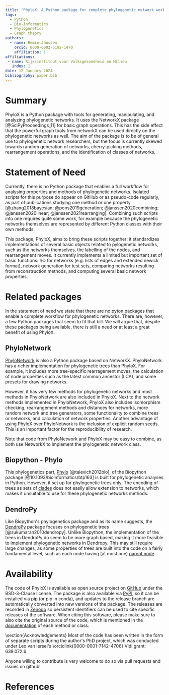 ```yaml
---
title: 'PhyloX: A Python package for complete phylogenetic network workflows'
tags:
  - Python
  - Bio-informatics
  - Phylogenetics
  - Graph theory
authors:
  - name: Remie Janssen
    orcid: 0000-0002-5192-1470
    affiliation: 1 
affiliations:
 - name: Rijksinstituut voor Volksgezondheid en Milieu
   index: 1
date: 12 January 2024
bibliography: paper.bib
---
```


# Summary

PhyloX is a Python package with tools for generating, manipulating, and analyzing phylogenetic networks. It uses the NetworkX package [@SciPyProceedings_11] for basic graph operations. This has the side effect that the powerful graph tools from networkX can be used directly on the phylogenetic networks as well. The aim of the package is to be of general use to phylogenetic network researchers, but the focus is currently skewed towards random generation of networks, cherry-picking methods, rearrangement operations, and the identification of classes of networks.

# Statement of Need
Currently, there is no Python package that enables a full workflow for analysing properties and methods of phylogenetic networks. Isolated scripts for this purpose do appear on GitHub or as pseudo-code regularly, as part of publications studying one method or one property [@zhang2018bayesian; @pons2019generation; @janssen2020combining; @janssen2020linear; @janssen2021rearranging]. Combining such scripts into one requires quite some work, for example because the phylogenetic networks themselves are represented by different Python classes with their own methods.

This package, PhyloX, aims to bring these scripts together: it standardizes implementations of several basic objects related to pylogenetic networks, such as the networks themselves, the labelling of the nodes, and rearrangement moves. It currently implements a limited but important set of basic functions: I/O for networks (e.g. lists of edges and extended newick format), network generation for test sets, comparing networks resulting from reconstruction methods, and computing several basic network properties.

# Related packages
In the statement of need we state that there are no pyton packages that enable a complete workflow for phylogenetic networks. There are, however, a few Python packages that seem to fit that bill. We will argue that, despite these packages being available, there is still a need or at least a great benefit of using PhyloX.

## PhyloNetwork
[PhyloNetwork](https://github.com/bielcardona/PhyloNetwork) is also a Python package based on NetworkX. PhyloNetwork has a richer implementation for phylogenetic trees than PhyloX. For example, it includes more tree-specific rearragement moves, the calculation of node properties such as the latest common ancestor (LCA), and some presets for drawing networks. 

However, it has very few methods for phylogenetic networks and most methods in PhyloNetwork are also included in PhyloX. Next to the network methods implemented in PhyloNetwork, PhyloX also includes isomorphism checking, rearrangement methods and distances for networks, more random network and tree generators, some functionality to combine trees or networks, and calculation of network properties. Another advantage of using PhyloX over PhyloNetwork is the inclusion of explicit random seeds. This is an important factor for the reproducibility of research.

Note that code from PhyloNetwork and PhyloX may be easy to combine, as both use NetworkX to implement the phylogenetic network class.

## Biopython - Phylo

This phylogenetics part, [Phylo](https://biopython.org/wiki/Phylo) [@talevich2012bio], of the Biopython package [@10.1093/bioinformatics/btp163] is built for phylogenetic analyses in Python. However, it set up for phylogenetic trees only. The encoding of trees as sets of [clades](https://github.com/biopython/biopython/blob/17a9a5e41bafd9a85df18d4210e9293707d9e369/Bio/Phylo/PhyloXML.py#L321) does not easily allow extension to networks, which makes it unsuitable to use for these phylogenetic networks methods.

## DendroPy
Like Biopython's phylogenetics package and as its name suggests, the [DendroPy](https://github.com/jeetsukumaran/DendroPy) package focuses on phylogenetic trees [@sukumaran2010dendropy]. Unlike Biopython, the implementation of the trees in DendroPy do seem to be more graph based, making it more feasible to implement phylogenetic networks in Dendropy. This may still require large changes, as some properties of trees are built into the code on a fairly fundamental level, such as each node having (at most one) [parent node](https://github.com/jeetsukumaran/DendroPy/blob/cc82ab774ed83831b5c5125278d88c3c614c2d8a/src/dendropy/datamodel/treemodel/_node.py#L55C14-L55C26). 

# Availability
The code of PhyloX is available as open source project on [GitHub](https://github.com/RemieJanssen/PhyloX) under the BSD-3-Clause license. The package is also available via [PyPI](https://pypi.org/project/phylox/), so it can be installed via pip (or pip in conda), and updates to the release branch are automatically converted into new versions of the package. The releases are recorded in [Zenodo](https://zenodo.org/records/10122404) so persistent identifiers can be used to cite specific releases of the software. When citing this software, please make sure to also cite the original source of the code, which is mentioned in the [documentation](https://phylox.readthedocs.io/) of each method or class.

\section{Acknowledgements}
Most of the code has been written in the form of separate scripts during the author's PhD project, which was conducted under Leo van Iersel's \orcidlink{0000-0001-7142-4706} Vidi grant: 639.072.6

Anyone willing to contribute is very welcome to do so via pull requests and issues on github!

# References